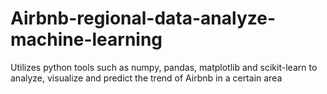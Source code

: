 # Airbnb-regional-data-analyze-machine-learning
Utilizes python tools such as numpy, pandas, matplotlib and scikit-learn to analyze, visualize and predict the trend of Airbnb in a certain area
